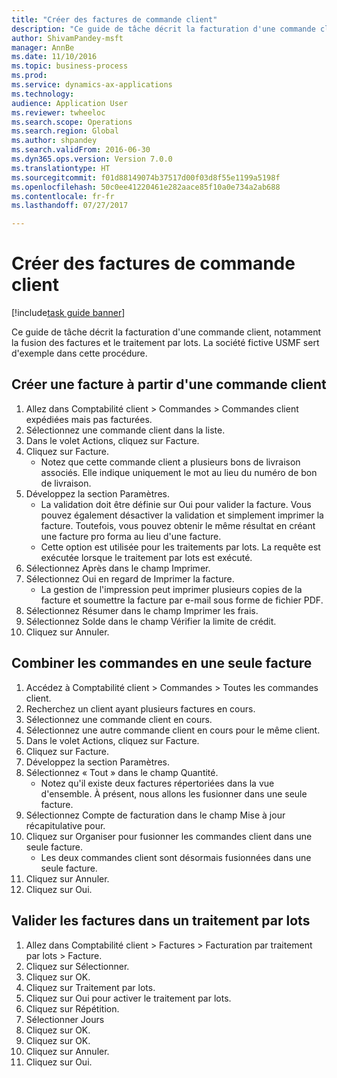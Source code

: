 ```yaml
--- 
title: "Créer des factures de commande client"
description: "Ce guide de tâche décrit la facturation d'une commande client, notamment la fusion des factures et le traitement par lots."
author: ShivamPandey-msft
manager: AnnBe
ms.date: 11/10/2016
ms.topic: business-process
ms.prod: 
ms.service: dynamics-ax-applications
ms.technology: 
audience: Application User
ms.reviewer: twheeloc
ms.search.scope: Operations
ms.search.region: Global
ms.author: shpandey
ms.search.validFrom: 2016-06-30
ms.dyn365.ops.version: Version 7.0.0
ms.translationtype: HT
ms.sourcegitcommit: f01d88149074b37517d00f03d8f55e1199a5198f
ms.openlocfilehash: 50c0ee41220461e282aace85f10a0e734a2ab688
ms.contentlocale: fr-fr
ms.lasthandoff: 07/27/2017

---
```

# <a name="create-sales-order-invoices"></a>Créer des factures de commande client

[!include[task guide banner](../../includes/task-guide-banner.md)]

Ce guide de tâche décrit la facturation d'une commande client, notamment la fusion des factures et le traitement par lots. La société fictive USMF sert d'exemple dans cette procédure.


## <a name="create-an-invoice-from-a-sales-order"></a>Créer une facture à partir d'une commande client
1. Allez dans Comptabilité client > Commandes > Commandes client expédiées mais pas facturées.
2. Sélectionnez une commande client dans la liste. 
3. Dans le volet Actions, cliquez sur Facture.
4. Cliquez sur Facture.
    * Notez que cette commande client a plusieurs bons de livraison associés. Elle indique uniquement le mot <multiple> au lieu du numéro de bon de livraison.  
5. Développez la section Paramètres.
    * La validation doit être définie sur Oui pour valider la facture. Vous pouvez également désactiver la validation et simplement imprimer la facture. Toutefois, vous pouvez obtenir le même résultat en créant une facture pro forma au lieu d'une facture.  
    * Cette option est utilisée pour les traitements par lots. La requête est exécutée lorsque le traitement par lots est exécuté.    
6. Sélectionnez Après dans le champ Imprimer.
7. Sélectionnez Oui en regard de Imprimer la facture.
    * La gestion de l'impression peut imprimer plusieurs copies de la facture et soumettre la facture par e-mail sous forme de fichier PDF.  
8. Sélectionnez Résumer dans le champ Imprimer les frais.
9. Sélectionnez Solde dans le champ Vérifier la limite de crédit.
10. Cliquez sur Annuler.

## <a name="combine-orders-into-a-single-invoice"></a>Combiner les commandes en une seule facture
1. Accédez à Comptabilité client > Commandes > Toutes les commandes client.
2. Recherchez un client ayant plusieurs factures en cours.
3. Sélectionnez une commande client en cours.
4. Sélectionnez une autre commande client en cours pour le même client.
5. Dans le volet Actions, cliquez sur Facture.
6. Cliquez sur Facture.
7. Développez la section Paramètres.
8. Sélectionnez « Tout » dans le champ Quantité.
    * Notez qu'il existe deux factures répertoriées dans la vue d'ensemble. À présent, nous allons les fusionner dans une seule facture.  
9. Sélectionnez Compte de facturation dans le champ Mise à jour récapitulative pour.
10. Cliquez sur Organiser pour fusionner les commandes client dans une seule facture.
    * Les deux commandes client sont désormais fusionnées dans une seule facture.   
11. Cliquez sur Annuler.
12. Cliquez sur Oui.

## <a name="post-invoices-in-a-batch"></a>Valider les factures dans un traitement par lots
1. Allez dans Comptabilité client > Factures > Facturation par traitement par lots > Facture.
2. Cliquez sur Sélectionner.
3. Cliquez sur OK.
4. Cliquez sur Traitement par lots.
5. Cliquez sur Oui pour activer le traitement par lots.
6. Cliquez sur Répétition.
7. Sélectionner Jours
8. Cliquez sur OK.
9. Cliquez sur OK.
10. Cliquez sur Annuler.
11. Cliquez sur Oui.


